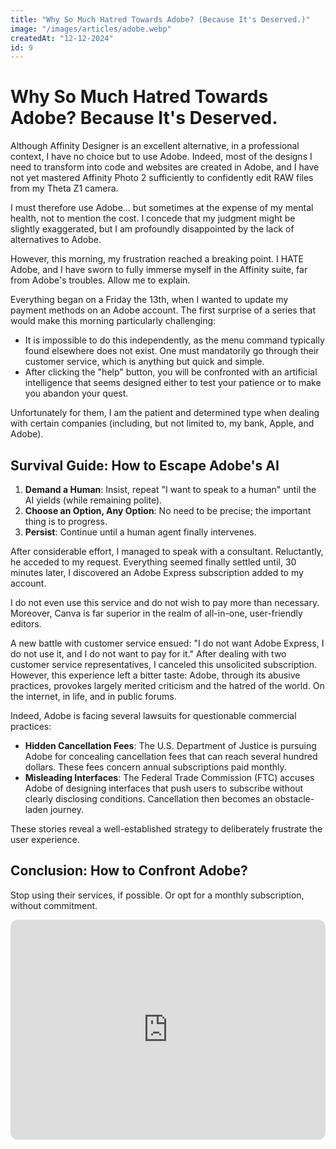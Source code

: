 ```yaml
---
title: "Why So Much Hatred Towards Adobe? (Because It's Deserved.)"
image: "/images/articles/adobe.webp"
createdAt: "12-12-2024"
id: 9
---
```


# Why So Much Hatred Towards Adobe? Because It's Deserved.

Although Affinity Designer is an excellent alternative, in a professional context, I have no choice but to use Adobe. Indeed, most of the designs I need to transform into code and websites are created in Adobe, and I have not yet mastered Affinity Photo 2 sufficiently to confidently edit RAW files from my Theta Z1 camera.

I must therefore use Adobe... but sometimes at the expense of my mental health, not to mention the cost. I concede that my judgment might be slightly exaggerated, but I am profoundly disappointed by the lack of alternatives to Adobe.

However, this morning, my frustration reached a breaking point. I HATE Adobe, and I have sworn to fully immerse myself in the Affinity suite, far from Adobe's troubles. Allow me to explain.

Everything began on a Friday the 13th, when I wanted to update my payment methods on an Adobe account. The first surprise of a series that would make this morning particularly challenging:

- It is impossible to do this independently, as the menu command typically found elsewhere does not exist. One must mandatorily go through their customer service, which is anything but quick and simple.
- After clicking the "help" button, you will be confronted with an artificial intelligence that seems designed either to test your patience or to make you abandon your quest.

Unfortunately for them, I am the patient and determined type when dealing with certain companies (including, but not limited to, my bank, Apple, and Adobe).

## Survival Guide: How to Escape Adobe's AI

1. **Demand a Human**: Insist, repeat "I want to speak to a human" until the AI yields (while remaining polite).
2. **Choose an Option, Any Option**: No need to be precise; the important thing is to progress.
3. **Persist**: Continue until a human agent finally intervenes.

After considerable effort, I managed to speak with a consultant. Reluctantly, he acceded to my request. Everything seemed finally settled until, 30 minutes later, I discovered an Adobe Express subscription added to my account.

I do not even use this service and do not wish to pay more than necessary. Moreover, Canva is far superior in the realm of all-in-one, user-friendly editors.

A new battle with customer service ensued: "I do not want Adobe Express, I do not use it, and I do not want to pay for it." After dealing with two customer service representatives, I canceled this unsolicited subscription. However, this experience left a bitter taste: Adobe, through its abusive practices, provokes largely merited criticism and the hatred of the world. On the internet, in life, and in public forums.

Indeed, Adobe is facing several lawsuits for questionable commercial practices:

- **Hidden Cancellation Fees**: The U.S. Department of Justice is pursuing Adobe for concealing cancellation fees that can reach several hundred dollars. These fees concern annual subscriptions paid monthly.
- **Misleading Interfaces**: The Federal Trade Commission (FTC) accuses Adobe of designing interfaces that push users to subscribe without clearly disclosing conditions. Cancellation then becomes an obstacle-laden journey.

These stories reveal a well-established strategy to deliberately frustrate the user experience.

## Conclusion: How to Confront Adobe?

Stop using their services, if possible. Or opt for a monthly subscription, without commitment.

<iframe style="border-radius:12px" src="https://open.spotify.com/episode/5DSxikfYgync2jCyzKP2bw?si=R7BqDh_xTrioCXEuVAT_UA" width="100%" height="352" frameBorder="0" allowfullscreen="" allow="autoplay; clipboard-write; encrypted-media; fullscreen; picture-in-picture" loading="lazy"></iframe>
